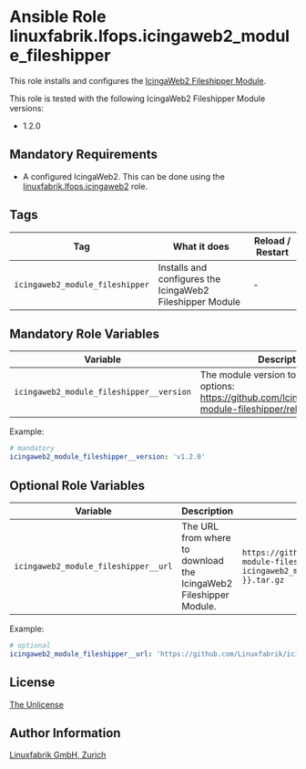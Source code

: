 # Ansible Role linuxfabrik.lfops.icingaweb2_module_fileshipper

This role installs and configures the [IcingaWeb2 Fileshipper Module](https://github.com/Icinga/icingaweb2-module-fileshipper).

This role is tested with the following IcingaWeb2 Fileshipper Module versions:

* 1.2.0


## Mandatory Requirements

* A configured IcingaWeb2. This can be done using the [linuxfabrik.lfops.icingaweb2](https://github.com/linuxfabrik/lfops/tree/main/roles/icingaweb2) role.


## Tags

| Tag                             | What it does                                              | Reload / Restart |
| ---                             | ------------                                              | ---------------- |
| `icingaweb2_module_fileshipper` | Installs and configures the IcingaWeb2 Fileshipper Module | - |


## Mandatory Role Variables

| Variable                                 | Description                                                                                                        |
| --------                                 | -----------                                                                                                        |
| `icingaweb2_module_fileshipper__version` | The module version to install. Possible options: https://github.com/Icinga/icingaweb2-module-fileshipper/releases. |

Example:
```yaml
# mandatory
icingaweb2_module_fileshipper__version: 'v1.2.0'
```


## Optional Role Variables

| Variable | Description | Default Value |
| -------- | ----------- | ------------- |
| `icingaweb2_module_fileshipper__url` | The URL from where to download the IcingaWeb2 Fileshipper Module. | `https://github.com/Icinga/icingaweb2-module-fileshipper/archive/{{ icingaweb2_module_fileshipper__version }}.tar.gz` |

Example:
```yaml
# optional
icingaweb2_module_fileshipper__url: 'https://github.com/Linuxfabrik/icingaweb2-module-fileshipper/archive/{{ icingaweb2_module_fileshipper__version }}.tar.gz'
```


## License

[The Unlicense](https://unlicense.org/)


## Author Information

[Linuxfabrik GmbH, Zurich](https://www.linuxfabrik.ch)
